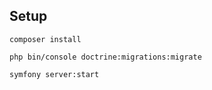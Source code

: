 ## Setup

`composer install`

`php bin/console doctrine:migrations:migrate`

`symfony server:start`

